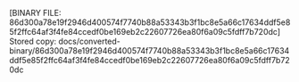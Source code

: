 [BINARY FILE: 86d300a78e19f2946d400574f7740b88a53343b3f1bc8e5a66c17634ddf5e85f2ffc64af3f4fe84ccedf0be169eb2c22607726ea80f6a09c5fdff7b720dc]
Stored copy: docs/converted-binary/86d300a78e19f2946d400574f7740b88a53343b3f1bc8e5a66c17634ddf5e85f2ffc64af3f4fe84ccedf0be169eb2c22607726ea80f6a09c5fdff7b720dc
